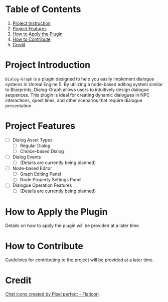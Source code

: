 # Table of Contents
1. [Project Instruction](#project-features)
2. [Project Features](#dialog-events)
3. [How to Apply the Plugin](#how-to-apply-the-plugin)
4. [How to Contribute](#how-to-contribute)
5. [Credit](#credit)

# Project Introduction
`Dialog-Graph` is a plugin designed to help you easily implement dialogue systems in Unreal Engine 5. 
By utilizing a node-based editing system similar to Blueprints, Dialog-Graph allows users to intuitively design dialogue sequences. 
This plugin is ideal for creating dynamic dialogues in NPC interactions, quest lines, and other scenarios that require dialogue presentation.

# Project Features
- [ ] Dialog Asset Types
  - [ ] Regular Dialog
  - [ ] Choice-based Dialog

- [ ] Dialog Events
  - [ ] (Details are currently being planned)
  
- [ ] Node-based Editor
  - [ ] Graph Editing Panel
  - [ ] Node Property Settings Panel
  
- [ ] Dialogue Operation Features
  - [ ] (Details are currently being planned)

# How to Apply the Plugin
Details on how to apply the plugin will be provided at a later time.

# How to Contribute
Guidelines for contributing to the project will be provided at a later time.

# Credit
<a href="https://www.flaticon.com/free-icons/chat" title="chat icons">Chat icons created by Pixel perfect - Flaticon</a>
